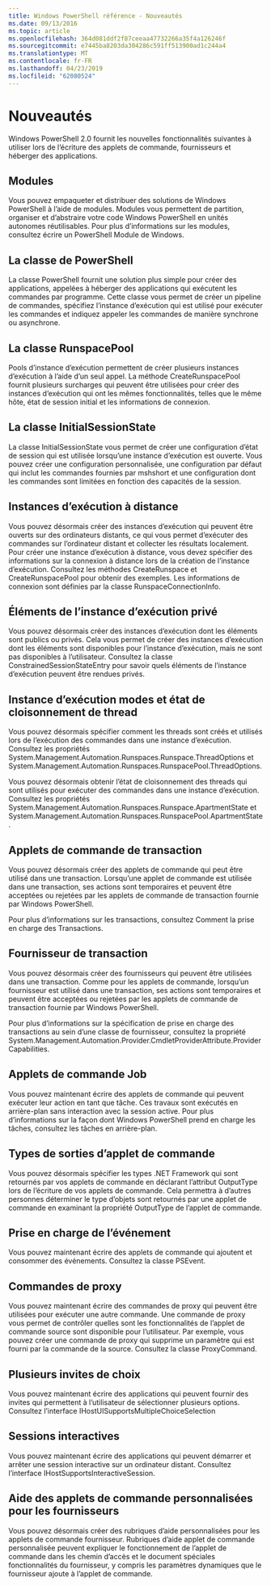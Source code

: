 ```yaml
---
title: Windows PowerShell référence - Nouveautés
ms.date: 09/13/2016
ms.topic: article
ms.openlocfilehash: 364d081ddf2f87ceeaa47732266a35f4a126246f
ms.sourcegitcommit: e7445ba8203da304286c591ff513900ad1c244a4
ms.translationtype: MT
ms.contentlocale: fr-FR
ms.lasthandoff: 04/23/2019
ms.locfileid: "62080524"
---
```

# <a name="whats-new"></a>Nouveautés

Windows PowerShell 2.0 fournit les nouvelles fonctionnalités suivantes à utiliser lors de l’écriture des applets de commande, fournisseurs et héberger des applications.

## <a name="modules"></a>Modules

Vous pouvez empaqueter et distribuer des solutions de Windows PowerShell à l’aide de modules. Modules vous permettent de partition, organiser et d’abstraire votre code Windows PowerShell en unités autonomes réutilisables. Pour plus d’informations sur les modules, consultez écrire un PowerShell Module de Windows.

## <a name="the-powershell-class"></a>La classe de PowerShell

La classe PowerShell fournit une solution plus simple pour créer des applications, appelées à héberger des applications qui exécutent les commandes par programme. Cette classe vous permet de créer un pipeline de commandes, spécifiez l’instance d’exécution qui est utilisé pour exécuter les commandes et indiquez appeler les commandes de manière synchrone ou asynchrone.

## <a name="the-runspacepool-class"></a>La classe RunspacePool

Pools d’instance d’exécution permettent de créer plusieurs instances d’exécution à l’aide d’un seul appel. La méthode CreateRunspacePool fournit plusieurs surcharges qui peuvent être utilisées pour créer des instances d’exécution qui ont les mêmes fonctionnalités, telles que le même hôte, état de session initial et les informations de connexion.

## <a name="the-initialsessionstate-class"></a>La classe InitialSessionState

La classe InitialSessionState vous permet de créer une configuration d’état de session qui est utilisée lorsqu’une instance d’exécution est ouverte. Vous pouvez créer une configuration personnalisée, une configuration par défaut qui inclut les commandes fournies par mshshort et une configuration dont les commandes sont limitées en fonction des capacités de la session.

## <a name="remote-runspaces"></a>Instances d’exécution à distance

Vous pouvez désormais créer des instances d’exécution qui peuvent être ouverts sur des ordinateurs distants, ce qui vous permet d’exécuter des commandes sur l’ordinateur distant et collecter les résultats localement. Pour créer une instance d’exécution à distance, vous devez spécifier des informations sur la connexion à distance lors de la création de l’instance d’exécution. Consultez les méthodes CreateRunspace et CreateRunspacePool pour obtenir des exemples. Les informations de connexion sont définies par la classe RunspaceConnectionInfo.

## <a name="private-runspace-elements"></a>Éléments de l’instance d’exécution privé

Vous pouvez désormais créer des instances d’exécution dont les éléments sont publics ou privés. Cela vous permet de créer des instances d’exécution dont les éléments sont disponibles pour l’instance d’exécution, mais ne sont pas disponibles à l’utilisateur. Consultez la classe ConstrainedSessionStateEntry pour savoir quels éléments de l’instance d’exécution peuvent être rendues privés.

## <a name="runspace-threading-modes-and-apartment-state"></a>Instance d’exécution modes et état de cloisonnement de thread

Vous pouvez désormais spécifier comment les threads sont créés et utilisés lors de l’exécution des commandes dans une instance d’exécution. Consultez les propriétés System.Management.Automation.Runspaces.Runspace.ThreadOptions et System.Management.Automation.Runspaces.RunspacePool.ThreadOptions.

Vous pouvez désormais obtenir l’état de cloisonnement des threads qui sont utilisés pour exécuter des commandes dans une instance d’exécution. Consultez les propriétés System.Management.Automation.Runspaces.Runspace.ApartmentState et System.Management.Automation.Runspaces.RunspacePool.ApartmentState.

## <a name="transaction-cmdlets"></a>Applets de commande de transaction

Vous pouvez désormais créer des applets de commande qui peut être utilisé dans une transaction. Lorsqu’une applet de commande est utilisée dans une transaction, ses actions sont temporaires et peuvent être acceptées ou rejetées par les applets de commande de transaction fournie par Windows PowerShell.

Pour plus d’informations sur les transactions, consultez Comment la prise en charge des Transactions.

## <a name="transaction-provider"></a>Fournisseur de transaction

Vous pouvez désormais créer des fournisseurs qui peuvent être utilisées dans une transaction. Comme pour les applets de commande, lorsqu’un fournisseur est utilisé dans une transaction, ses actions sont temporaires et peuvent être acceptées ou rejetées par les applets de commande de transaction fournie par Windows PowerShell.

Pour plus d’informations sur la spécification de prise en charge des transactions au sein d’une classe de fournisseur, consultez la propriété System.Management.Automation.Provider.CmdletProviderAttribute.ProviderCapabilities.

## <a name="job-cmdlets"></a>Applets de commande Job

Vous pouvez maintenant écrire des applets de commande qui peuvent exécuter leur action en tant que tâche. Ces travaux sont exécutés en arrière-plan sans interaction avec la session active. Pour plus d’informations sur la façon dont Windows PowerShell prend en charge les tâches, consultez les tâches en arrière-plan.

## <a name="cmdlet-output-types"></a>Types de sorties d’applet de commande

Vous pouvez désormais spécifier les types .NET Framework qui sont retournés par vos applets de commande en déclarant l’attribut OutputType lors de l’écriture de vos applets de commande. Cela permettra à d’autres personnes déterminer le type d’objets sont retournés par une applet de commande en examinant la propriété OutputType de l’applet de commande.

## <a name="event-support"></a>Prise en charge de l’événement

Vous pouvez maintenant écrire des applets de commande qui ajoutent et consommer des événements. Consultez la classe PSEvent.

## <a name="proxy-commands"></a>Commandes de proxy

Vous pouvez maintenant écrire des commandes de proxy qui peuvent être utilisées pour exécuter une autre commande. Une commande de proxy vous permet de contrôler quelles sont les fonctionnalités de l’applet de commande source sont disponible pour l’utilisateur. Par exemple, vous pouvez créer une commande de proxy qui supprime un paramètre qui est fourni par la commande de la source. Consultez la classe ProxyCommand.

## <a name="multiple-choice-prompts"></a>Plusieurs invites de choix

Vous pouvez maintenant écrire des applications qui peuvent fournir des invites qui permettent à l’utilisateur de sélectionner plusieurs options. Consultez l’interface IHostUISupportsMultipleChoiceSelection

## <a name="interactive-sessions"></a>Sessions interactives

Vous pouvez maintenant écrire des applications qui peuvent démarrer et arrêter une session interactive sur un ordinateur distant.
Consultez l’interface IHostSupportsInteractiveSession.

## <a name="custom-cmdlet-help-for-providers"></a>Aide des applets de commande personnalisées pour les fournisseurs

Vous pouvez désormais créer des rubriques d’aide personnalisées pour les applets de commande fournisseur. Rubriques d’aide applet de commande personnalisée peuvent expliquer le fonctionnement de l’applet de commande dans les chemin d’accès et le document spéciales fonctionnalités du fournisseur, y compris les paramètres dynamiques que le fournisseur ajoute à l’applet de commande.
